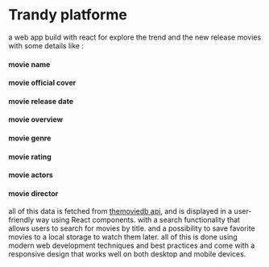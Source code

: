 # Trandy platforme
a web app build with react for explore the trend and the new release movies with some details like :
#### movie name 
#### movie official cover 
#### movie release date
#### movie overview  
#### movie genre  
#### movie rating
#### movie actors
#### movie director

all of this data is fetched from [themoviedb api](https://www.themoviedb.org/documentation/api), and is displayed in a user-friendly way using React components.
with a search functionality that allows users to search for movies by title.
and a possibility to save favorite movies to a local storage to watch them later.
all of this is done using modern web development techniques and best practices and come with a responsive design that works well on both desktop and mobile devices.



